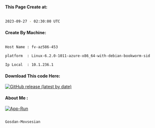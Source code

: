 
   
#### This Page Create at:

```bash

2023-09-27 - 02:30:00 UTC

```

#### Create By Machine:

```bash

Host Name : fv-az586-453

platform  : Linux-6.2.0-1011-azure-x86_64-with-debian-bookworm-sid

Ip Local  : 10.1.236.1

```
#### Download This code Here:

[![GitHub release (latest by date)](https://img.shields.io/github/v/release/Gosdan-Movsesian/Gosdan?style=for-the-badge&label=Download)](https://github.com/Gosdan-Movsesian/Gosdan/releases) 

</p> 

#### About Me :

[![App-Run](https://github.com/Gosdan-Movsesian/Gosdan/actions/workflows/App-Run.yml/badge.svg)](https://github.com/Gosdan-Movsesian/Gosdan/actions/workflows/App-Run.yml)

```bash

Gosdan-Movsesian

```

